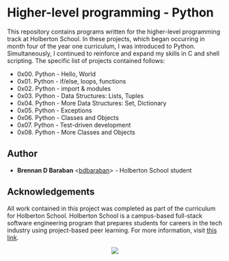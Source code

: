 # Higher-level programming - Python

This repository contains programs written for the higher-level programming 
track at Holberton School. In these projects, which began occurring in month 
four of the year one curriculum, I was introduced to Python. Simultaneously, 
I continued to reinforce and expand my skills in C and shell scripting. The 
specific list of projects contained follows:

* 0x00. Python - Hello, World
* 0x01. Python - if/else, loops, functions
* 0x02. Python - import & modules
* 0x03. Python - Data Structures: Lists, Tuples
* 0x04. Python - More Data Structures: Set, Dictionary
* 0x05. Python - Exceptions 
* 0x06. Python - Classes and Objects
* 0x07. Python - Test-driven development
* 0x08. Python - More Classes and Objects

## Author
* **Brennan D Baraban** <[bdbaraban](https://github.com/bdbaraban)> - 
Holberton School student

## Acknowledgements
All work contained in this project was completed as part of the curriculum for 
Holberton School. Holberton School is a campus-based full-stack software 
engineering program that prepares students for careers in the tech industry 
using project-based peer learning. For more information, visit 
[this link](https://www.holbertonschool.com/).

<p align="center">
  <img src="http://www.holbertonschool.com/holberton-logo.png">
</p>
